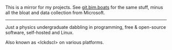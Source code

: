 




This is a mirror for my projects. See [git.bim.boats](https://git.bim.boats/?q=lckdscl) for the same stuff, minus all the bloat and data collection from Microsoft.

-------

Just a physics undergraduate dabbling in programming, free & open-source software, self-hosted and Linux.

Also known as \<lckdscl\> on various platforms.
